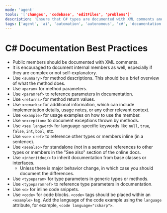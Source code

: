 ```yaml
---
mode: 'agent'
tools: '['changes', 'codebase', 'editFiles', 'problems']'
description: 'Ensure that C# types are documented with XML comments and follow best practices for documentation.'
tags: ['agent', 'ai', 'automation', 'autonomous', 'c#', 'documentation', 'dotnet', 'machine-learning', 'prompt', 'task']
---
```


# C# Documentation Best Practices

- Public members should be documented with XML comments.
- It is encouraged to document internal members as well, especially if they are complex or not self-explanatory.
- Use `<summary>` for method descriptions. This should be a brief overview of what the method does.
- Use `<param>` for method parameters.
- Use `<paramref>` to reference parameters in documentation.
- Use `<returns>` for method return values.
- Use `<remarks>` for additional information, which can include implementation details, usage notes, or any other relevant context.
- Use `<example>` for usage examples on how to use the member.
- Use `<exception>` to document exceptions thrown by methods.
- Use `<see langword>` for language-specific keywords like `null`, `true`, `false`, `int`, `bool`, etc.
- Use `<see cref>` to reference other types or members inline (in a sentence).
- Use `<seealso>` for standalone (not in a sentence) references to other types or members in the "See also" section of the online docs.
- Use `<inheritdoc/>` to inherit documentation from base classes or interfaces.
  - Unless there is major behavior change, in which case you should document the differences.
- Use `<typeparam>` for type parameters in generic types or methods.
- Use `<typeparamref>` to reference type parameters in documentation.
- Use `<c>` for inline code snippets.
- Use `<code>` for code blocks. `<code>` tags should be placed within an `<example>` tag. Add the language of the code example using the `language` attribute, for example, `<code language="csharp">`.
